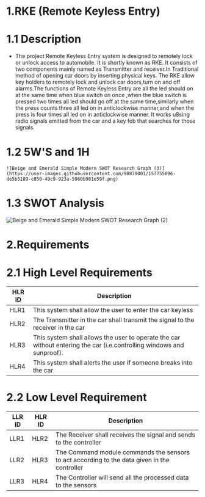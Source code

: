 # 1.RKE (Remote Keyless Entry)
 # 1.1 Description
   * The project Remote Keyless Entry system is designed to remotely lock or unlock access to automobile. It is shortly known as RKE. It consists of two components mainly named as Transmitter and receiver.In Traditional method of opening car doors by inserting physical keys. The RKE allow key holders to remotely lock and unlock car doors,turn on and off alarms.The functions of Remote Keyless Entry are all the led should on at the same time when blue switch on once ,when the blue switch is pressed two times all led should go off at the same time,similarly when the press counts three all led on in anticlockwise manner,and when the press is four times all led on in anticlockwise manner. It works u8sing radio signals emitted from the car and a key fob that searches for those signals.
  # 1.2 5W'S and 1H
    ![Beige and Emerald Simple Modern SWOT Research Graph (3)](https://user-images.githubusercontent.com/98879001/157755096-de5b5189-c050-49c9-923a-5960b901e59f.png)

  # 1.3 SWOT Analysis
  ![Beige and Emerald Simple Modern SWOT Research Graph (2)](https://user-images.githubusercontent.com/98879001/157751157-9ee77acc-d9e1-4cdc-93f3-15eb9c2715b9.png)

# 2.Requirements
# 2.1 High Level Requirements
 | HLR ID | Description|
 |--------| -----------|
 |  HLR1  | This system shall allow the user to enter the car keyless |
 |  HLR2  | The Transmitter in the car shall transmit the signal to the receiver in the car|
 |  HLR3  | This system shall allows the user to operate the car without entering the car (i.e.controlling windows and sunproof).
 |  HLR4  | This system shall alerts the user if someone breaks into the car|
 
# 2.2 Low Level Requirement
 | LLR ID | HLR ID | Description |
 |--------|--------|-------------|
 | LLR1 | HLR2 | The Receiver shall receives the signal and sends to the controller|
 | LLR2 | HLR3 | The Command module commands the sensors to act according to the data given in the controller|
 | LLR3 | HLR4 | The Controller will send all the processed data to the sensors|
